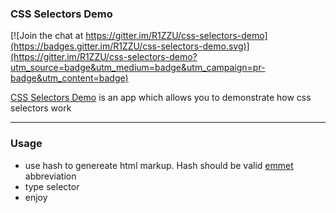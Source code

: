 ### CSS Selectors Demo

[![Join the chat at https://gitter.im/R1ZZU/css-selectors-demo](https://badges.gitter.im/R1ZZU/css-selectors-demo.svg)](https://gitter.im/R1ZZU/css-selectors-demo?utm_source=badge&utm_medium=badge&utm_campaign=pr-badge&utm_content=badge)

[CSS Selectors Demo](http://r1zzu.github.io/css-selectors-demo/#div>div.my-class) is an app which allows you to demonstrate how css selectors work

---

### Usage

* use hash to genereate html markup. Hash should be valid [emmet](http://docs.emmet.io/abbreviations/syntax/) abbreviation
* type selector
* enjoy
